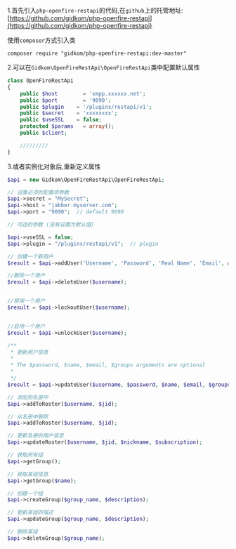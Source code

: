 1.首先引入`php-openfire-restapi`的代码,在`github`上的托管地址:[https://github.com/gidkom/php-openfire-restapi](https://github.com/gidkom/php-openfire-restapi)

使用`composer`方式引入类

    composer require "gidkom/php-openfire-restapi:dev-master"

2.可以在`Gidkom\OpenFireRestApi\OpenFireRestApi`类中配置默认属性
```php
class OpenFireRestApi
{
    public $host		= 'xmpp.xxxxxx.net';
    public $port		= '9090';
    public $plugin	  = '/plugins/restapi/v1';
    public $secret	  = 'xxxxxxxx';
    public $useSSL	  = false;
    protected $params   = array();
    public $client;

    /////////
}
```
3.或者实例化对象后,重新定义属性
```php
$api = new Gidkom\OpenFireRestApi\OpenFireRestApi;

// 设置必须的配置项参数
$api->secret = "MySecret";
$api->host = "jabber.myserver.com";
$api->port = "9090";  // default 9090

// 可选的参数 (没有设置为默认值)
$api->useSSL = false;
$api->plugin = "/plugins/restapi/v1";  // plugin 

// 创建一个新用户
$result = $api->addUser('Username', 'Password', 'Real Name', 'Email', array('Group 1'));

//删除一个用户
$result = $api->deleteUser($username);


//禁用一个用户
$result = $api->lockoutUser($username);


//启用一个用户
$result = $api->unlockUser($username);

/**
 * 更新用户信息
 *
 * The $password, $name, $email, $groups arguments are optional
 * 
 */
$result = $api->updateUser($username, $password, $name, $email, $groups)

// 添加到名册中
$api->addToRoster($username, $jid);

// 从名册中删除
$api->addToRoster($username, $jid);

// 更新名册的用户信息
$api->updateRoster($username, $jid, $nickname, $subscription);

// 获取所有组
$api->getGroup();

// 获取某组信息 
$api->getGroup($name);

// 创建一个组
$api->createGroup($group_name, $description);

// 更新某组的描述
$api->updateGroup($group_name, $description);

// 删除某组
$api->deleteGroup($group_name);

```

